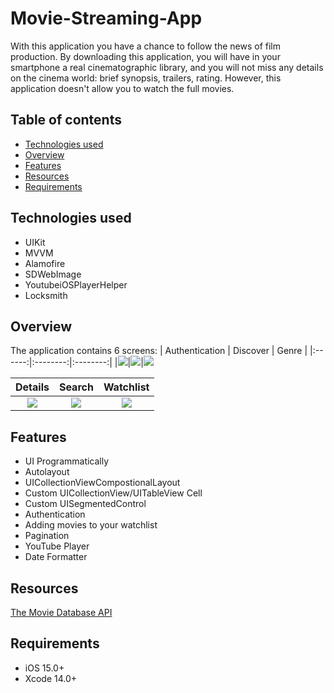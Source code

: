 # Movie-Streaming-App

With this application you have a chance to follow the news of film production. By downloading this application, you will have in your smartphone a real cinematographic library, and you will not miss any details on the cinema world: brief synopsis, trailers, rating. However, this application doesn't allow you to watch the full movies.

## Table of contents
* [Technologies used](#technologies-used)
* [Overview](#overview)
* [Features](#features) 
* [Resources](#resources)
* [Requirements](#requirements)

## Technologies used
* UIKit
* MVVM
* Alamofire
* SDWebImage
* YoutubeiOSPlayerHelper
* Locksmith

## Overview
The application contains 6 screens:
| Authentication | Discover | Genre |
|:------:|:--------:|:--------:|
|<img src="https://user-images.githubusercontent.com/106691125/208178128-4c6e92ba-e7d2-4c0b-a131-29b8cdade491.png">|<img src="https://user-images.githubusercontent.com/106691125/208178137-4ce8a3c4-5559-4dbf-b941-54200e2357be.png">|<img src="https://user-images.githubusercontent.com/106691125/208179867-c1901028-0453-4806-a658-34e8c4468c28.png">

| Details | Search | Watchlist |
|:------:|:--------:|:--------:|
|<img src="https://user-images.githubusercontent.com/106691125/208178155-7fa51af3-ab00-41a2-94bf-8ae85cc9b04d.png">|<img src="https://user-images.githubusercontent.com/106691125/208178491-5d2ac433-2963-484a-9505-cd80637ef55e.png">|<img src="https://user-images.githubusercontent.com/106691125/208178498-3c857ea6-1f7c-43f6-8ab6-447956c27944.png">|

## Features
* UI Programmatically
* Autolayout
* UICollectionViewCompostionalLayout
* Custom UICollectionView/UITableView Cell
* Custom UISegmentedControl
* Authentication
* Adding movies to your watchlist
* Pagination
* YouTube Player
* Date Formatter

## Resources
[The Movie Database API](https://developers.themoviedb.org/3/getting-started/introduction)

## Requirements
* iOS 15.0+
* Xcode 14.0+

